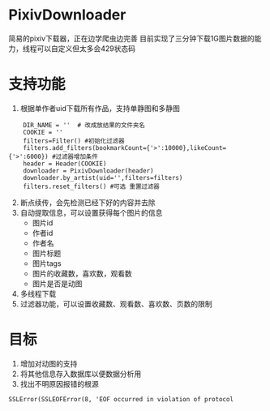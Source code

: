 # PixivDownloader
简易的pixiv下载器，正在边学爬虫边完善
目前实现了三分钟下载1G图片数据的能力，线程可以自定义但太多会429状态码

# 支持功能
1. 根据单作者uid下载所有作品，支持单静图和多静图
```
    DIR_NAME = ''  # 改成放结果的文件夹名
    COOKIE = ''
    filters=Filter() #初始化过滤器
    filters.add_filters(bookmarkCount={'>':10000},likeCount={'>':6000}) #过滤器增加条件
    header = Header(COOKIE)
    downloader = PixivDownloader(header)
    downloader.by_artist(uid='',filters=filters)
    filters.reset_filters() #可选 重置过滤器
```
2. 断点续传，会先检测已经下好的内容并去除
3. 自动提取信息，可以设置获得每个图片的信息
    * 图片id
    * 作者id
    * 作者名
    * 图片标题
    * 图片tags
    * 图片的收藏数，喜欢数，观看数
    * 图片是否是动图
 4. 多线程下载
 5. 过滤器功能，可以设置收藏数、观看数、喜欢数、页数的限制
 
# 目标
1. 增加对动图的支持
2. 将其他信息存入数据库以便数据分析用
3. 找出不明原因报错的根源
```
SSLError(SSLEOFError(8, 'EOF occurred in violation of protocol
```

